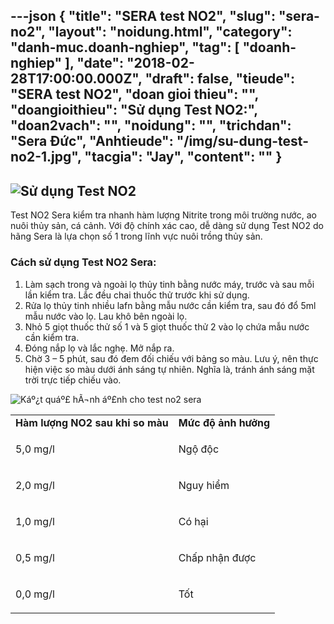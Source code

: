 ---json
{
    "title": "SERA test NO2",
    "slug": "sera-no2",
    "layout": "noidung.html",
    "category": "danh-muc.doanh-nghiep",
    "tag": [
        "doanh-nghiep"
    ],
    "date": "2018-02-28T17:00:00.000Z",
    "draft": false,
    "tieude": "SERA test NO2",
    "doan gioi thieu": "",
    "doangioithieu": "Sử dụng Test NO2:",
    "doan2vach": "",
    "noidung": "",
    "trichdan": "Sera Đức",
    "Anhtieude": "/img/su-dung-test-no2-1.jpg",
    "tacgia": "Jay",
    "__content__": ""
}
---
<h2><img alt="Sử dụng Test NO2" src="http://testsera.vn/wp-content/uploads/2018/01/su-dung-test-no2-3-300x300.jpg" /></h2>

<p>Test NO2 Sera kiểm tra nhanh h&agrave;m lượng Nitrite trong m&ocirc;i trường nước, ao nu&ocirc;i thủy sản, c&aacute; cảnh. Với độ ch&iacute;nh x&aacute;c cao, dễ d&agrave;ng sử dụng Test NO2 do h&atilde;ng Sera l&agrave; lựa chọn số 1 trong lĩnh vực nu&ocirc;i trồng thủy sản.</p>

<h3><strong>C&aacute;ch sử dụng Test NO2 Sera:</strong></h3>

<ol>
	<li>L&agrave;m sạch trong v&agrave; ngo&agrave;i lọ thủy tinh bằng nước m&aacute;y, trước v&agrave; sau mỗi lần kiểm tra. Lắc đều chai thuốc thử trước khi sử dụng.</li>
	<li>Rửa lọ thủy tinh nhiều lafn bằng mẫu nước cần kiểm tra, sau đ&oacute; đổ 5ml mẫu nước v&agrave;o lọ. Lau kh&ocirc; b&ecirc;n ngo&agrave;i lọ.</li>
	<li>Nhỏ 5 giọt thuốc thử số 1 v&agrave; 5 giọt thuốc thử 2 v&agrave;o lọ chứa mẫu nước cần kiểm tra.</li>
	<li>Đ&oacute;ng nắp lọ v&agrave; lắc nghẹ. Mở nắp ra.</li>
	<li>Chờ 3 &ndash; 5 ph&uacute;t, sau đ&oacute; đem đối chiếu với bảng so m&agrave;u. Lưu &yacute;, n&ecirc;n thực hiện việc so m&agrave;u dưới &aacute;nh s&aacute;ng tự nhi&ecirc;n. Nghĩa l&agrave;, tr&aacute;nh &aacute;nh s&aacute;ng mặt trời trực tiếp chiếu v&agrave;o.</li>
</ol>

<p><img alt="Káº¿t quáº£ hÃ¬nh áº£nh cho test no2 sera" src="http://thietbikhoahocvn.com/wp-content/uploads/2015/08/Thang-m%C3%A0u-Test-NO2-Sera.jpg" /></p>

<table>
	<tbody>
		<tr>
			<td><strong>H&agrave;m lượng NO2 sau khi so m&agrave;u</strong></td>
			<td><strong>Mức độ ảnh hưởng</strong></td>
		</tr>
		<tr>
			<td>
			<p>5,0 mg/l</p>
			</td>
			<td>Ngộ độc</td>
		</tr>
		<tr>
			<td>
			<p>2,0 mg/l</p>
			</td>
			<td>Nguy hiểm</td>
		</tr>
		<tr>
			<td>
			<p>1,0 mg/l</p>
			</td>
			<td>
			<p>C&oacute; hại</p>
			</td>
		</tr>
		<tr>
			<td>0,5 mg/l</td>
			<td>
			<p>Chấp nhận được</p>
			</td>
		</tr>
		<tr>
			<td>0,0 mg/l</td>
			<td>
			<p>Tốt</p>
			</td>
		</tr>
	</tbody>
</table>

